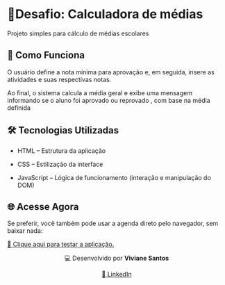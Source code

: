# 📒Desafio: Calculadora de médias
<div>
<p>Projeto simples para cálculo de médias escolares</p>

## 🧠 Como Funciona
O usuário define a nota mínima para aprovação e, em seguida, insere as atividades e suas respectivas notas.

Ao final, o sistema calcula a média geral e exibe uma mensagem informando se o aluno foi aprovado ou reprovado , com base na média definida

## 🛠️ Tecnologias Utilizadas
- HTML – Estrutura da aplicação

- CSS – Estilização da interface

- JavaScript – Lógica de funcionamento (interação e manipulação do DOM)


## 🌐 Acesse Agora
Se preferir, você também pode usar a agenda direto pelo navegador, sem baixar nada:
  <p>
    <a href="https://java-script-mlrp.vercel.app/" target="_blank">
      🔗 Clique aqui para testar a aplicação.
    </a>
  </p>
</div>
<div align="center">
  <p>💻 Desenvolvido por <strong>Viviane Santos</strong></p>
  <p>
    <a href="https://www.linkedin.com/in/vsantosj" target="_blank">
      🔗 LinkedIn
    </a>
  </p>
</div>
